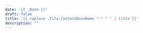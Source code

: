 ```yaml
---
date: '{{ .Date }}'
draft: false
title: '{{ replace .File.ContentBaseName "-" " " | title }}'
description: ""
---
```


